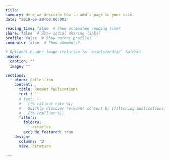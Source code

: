 ```yaml
---
title: 
summary: Here we describe how to add a page to your site.
date: "2018-06-28T00:00:00Z"

reading_time: false  # Show estimated reading time?
share: false  # Show social sharing links?
profile: false  # Show author profile?
comments: false  # Show comments?

# Optional header image (relative to `assets/media/` folder).
header:
  caption: ""
  image: ""

sections:
  - block: collection
    content:
      title: Recent Publications
      text : ''
      # text: |-
      #   {{% callout note %}}
      #   Quickly discover relevant content by [filtering publications](./articles/).
      #   {{% /callout %}}
      filters:
        folders:
          - articles
        exclude_featured: true
    design:
      columns: '2'
      view: citation

---
```


